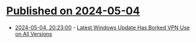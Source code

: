 # [Published on 2024-05-04](index.md)

* [2024-05-04, 20:23:00](https://soylentnews.org/article.pl?sid=24/05/04/1016202&from=rss) - [Latest Windows Update Has Borked VPN Use on All Versions](https://soylentnews.org/article.pl?sid=24/05/04/1016202&from=rss)
